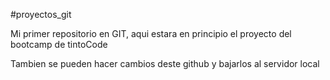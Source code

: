 #proyectos_git

Mi primer repositorio en GIT, aqui estara en principio el proyecto del bootcamp de tintoCode

Tambien se pueden hacer cambios deste github y bajarlos al servidor local
